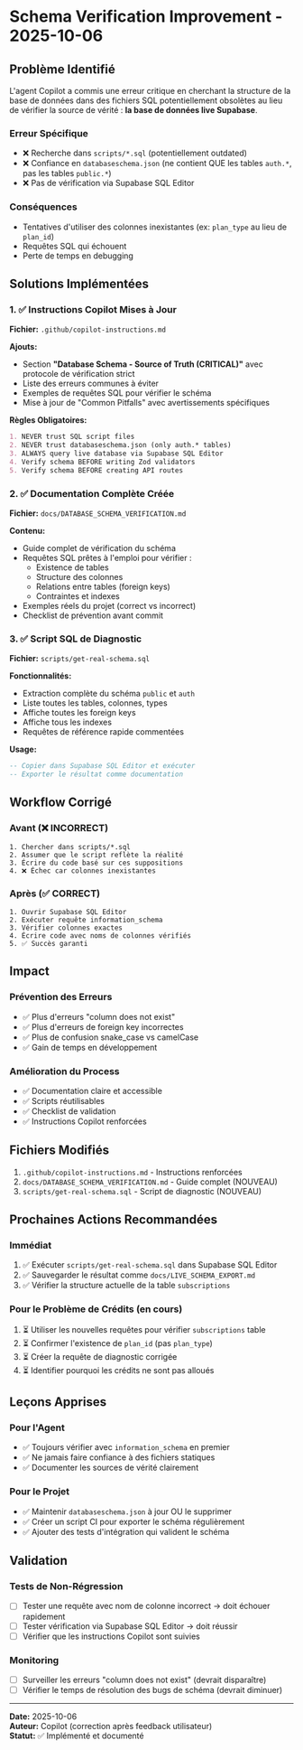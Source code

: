 # Schema Verification Improvement - 2025-10-06

## Problème Identifié

L'agent Copilot a commis une erreur critique en cherchant la structure de la base de données dans des fichiers SQL potentiellement obsolètes au lieu de vérifier la source de vérité : **la base de données live Supabase**.

### Erreur Spécifique
- ❌ Recherche dans `scripts/*.sql` (potentiellement outdated)
- ❌ Confiance en `databaseschema.json` (ne contient QUE les tables `auth.*`, pas les tables `public.*`)
- ❌ Pas de vérification via Supabase SQL Editor

### Conséquences
- Tentatives d'utiliser des colonnes inexistantes (ex: `plan_type` au lieu de `plan_id`)
- Requêtes SQL qui échouent
- Perte de temps en debugging

## Solutions Implémentées

### 1. ✅ Instructions Copilot Mises à Jour

**Fichier:** `.github/copilot-instructions.md`

**Ajouts:**
- Section **"Database Schema - Source of Truth (CRITICAL)"** avec protocole de vérification strict
- Liste des erreurs communes à éviter
- Exemples de requêtes SQL pour vérifier le schéma
- Mise à jour de "Common Pitfalls" avec avertissements spécifiques

**Règles Obligatoires:**
```markdown
1. NEVER trust SQL script files
2. NEVER trust databaseschema.json (only auth.* tables)
3. ALWAYS query live database via Supabase SQL Editor
4. Verify schema BEFORE writing Zod validators
5. Verify schema BEFORE creating API routes
```

### 2. ✅ Documentation Complète Créée

**Fichier:** `docs/DATABASE_SCHEMA_VERIFICATION.md`

**Contenu:**
- Guide complet de vérification du schéma
- Requêtes SQL prêtes à l'emploi pour vérifier :
  - Existence de tables
  - Structure des colonnes
  - Relations entre tables (foreign keys)
  - Contraintes et indexes
- Exemples réels du projet (correct vs incorrect)
- Checklist de prévention avant commit

### 3. ✅ Script SQL de Diagnostic

**Fichier:** `scripts/get-real-schema.sql`

**Fonctionnalités:**
- Extraction complète du schéma `public` et `auth`
- Liste toutes les tables, colonnes, types
- Affiche toutes les foreign keys
- Affiche tous les indexes
- Requêtes de référence rapide commentées

**Usage:**
```sql
-- Copier dans Supabase SQL Editor et exécuter
-- Exporter le résultat comme documentation
```

## Workflow Corrigé

### Avant (❌ INCORRECT)
```
1. Chercher dans scripts/*.sql
2. Assumer que le script reflète la réalité
3. Écrire du code basé sur ces suppositions
4. ❌ Échec car colonnes inexistantes
```

### Après (✅ CORRECT)
```
1. Ouvrir Supabase SQL Editor
2. Exécuter requête information_schema
3. Vérifier colonnes exactes
4. Écrire code avec noms de colonnes vérifiés
5. ✅ Succès garanti
```

## Impact

### Prévention des Erreurs
- ✅ Plus d'erreurs "column does not exist"
- ✅ Plus d'erreurs de foreign key incorrectes
- ✅ Plus de confusion snake_case vs camelCase
- ✅ Gain de temps en développement

### Amélioration du Process
- ✅ Documentation claire et accessible
- ✅ Scripts réutilisables
- ✅ Checklist de validation
- ✅ Instructions Copilot renforcées

## Fichiers Modifiés

1. `.github/copilot-instructions.md` - Instructions renforcées
2. `docs/DATABASE_SCHEMA_VERIFICATION.md` - Guide complet (NOUVEAU)
3. `scripts/get-real-schema.sql` - Script de diagnostic (NOUVEAU)

## Prochaines Actions Recommandées

### Immédiat
1. ✅ Exécuter `scripts/get-real-schema.sql` dans Supabase SQL Editor
2. ✅ Sauvegarder le résultat comme `docs/LIVE_SCHEMA_EXPORT.md`
3. ✅ Vérifier la structure actuelle de la table `subscriptions`

### Pour le Problème de Crédits (en cours)
1. ⏳ Utiliser les nouvelles requêtes pour vérifier `subscriptions` table
2. ⏳ Confirmer l'existence de `plan_id` (pas `plan_type`)
3. ⏳ Créer la requête de diagnostic corrigée
4. ⏳ Identifier pourquoi les crédits ne sont pas alloués

## Leçons Apprises

### Pour l'Agent
- ✅ Toujours vérifier avec `information_schema` en premier
- ✅ Ne jamais faire confiance à des fichiers statiques
- ✅ Documenter les sources de vérité clairement

### Pour le Projet
- ✅ Maintenir `databaseschema.json` à jour OU le supprimer
- ✅ Créer un script CI pour exporter le schéma régulièrement
- ✅ Ajouter des tests d'intégration qui valident le schéma

## Validation

### Tests de Non-Régression
- [ ] Tester une requête avec nom de colonne incorrect → doit échouer rapidement
- [ ] Tester vérification via Supabase SQL Editor → doit réussir
- [ ] Vérifier que les instructions Copilot sont suivies

### Monitoring
- [ ] Surveiller les erreurs "column does not exist" (devrait disparaître)
- [ ] Vérifier le temps de résolution des bugs de schéma (devrait diminuer)

---

**Date:** 2025-10-06  
**Auteur:** Copilot (correction après feedback utilisateur)  
**Statut:** ✅ Implémenté et documenté
